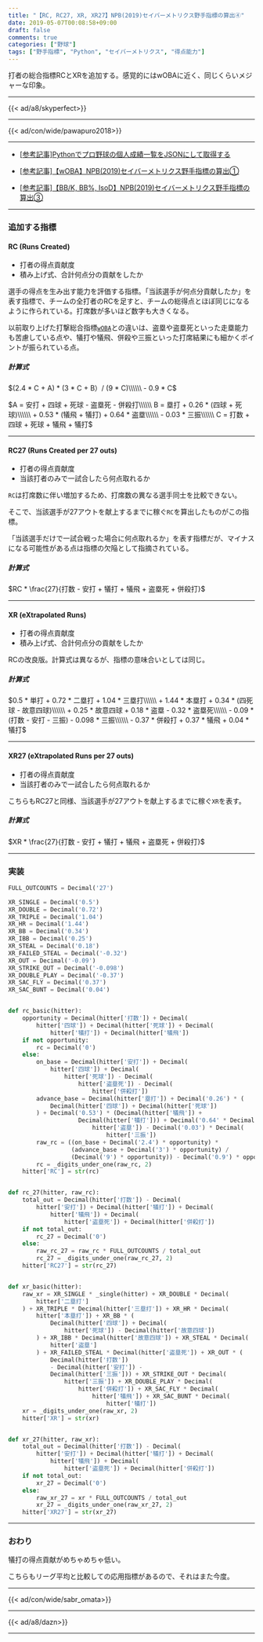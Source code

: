```yaml
---
title: "【RC, RC27, XR, XR27】NPB(2019)セイバーメトリクス野手指標の算出④"
date: 2019-05-07T00:08:58+09:00
draft: false
comments: true
categories: ["野球"]
tags: ["野手指標", "Python", "セイバーメトリクス", "得点能力"]
---
```


打者の総合指標RCとXRを追加する。感覚的にはwOBAに近く、同じくらいメジャーな印象。

<!--more-->

---

{{< ad/a8/skyperfect>}}

---

{{< ad/con/wide/pawapuro2018>}}

---

- [[参考記事]Pythonでプロ野球の個人成績一覧をJSONにして取得する](https://www.ted027.com/post/python-personal-records)

- [[参考記事]【wOBA】NPB(2019)セイバーメトリクス野手指標の算出①](https://www.ted027.com/post/sabr-2)

- [[参考記事]【BB/K, BB%, IsoD】NPB(2019)セイバーメトリクス野手指標の算出③](https://www.ted027.com/post/sabr-4)

---

### 追加する指標

#### RC (Runs Created)

- 打者の得点貢献度
- 積み上げ式、合計何点分の貢献をしたか

選手の得点を生み出す能力を評価する指標。「当該選手が何点分貢献したか」を表す指標で、チームの全打者のRCを足すと、チームの総得点とほぼ同じになるように作られている。打席数が多いほど数字も大きくなる。

以前取り上げた打撃総合指標[`wOBA`](https://www.ted027.com/post/sabr-2)との違いは、盗塁や盗塁死といった走塁能力も苦慮している点や、犠打や犠飛、併殺や三振といった打席結果にも細かくポイントが振られている点。

##### 計算式

$(2.4 * C + A) * (3 * C + B）/ (9 * C)\\\\\\ - 0.9 * C$

$A = 安打 + 四球 + 死球 - 盗塁死 - 併殺打\\\\\\
B = 塁打 + 0.26 * (四球 + 死球)\\\\\\ + 0.53 * (犠飛 + 犠打) + 0.64 * 盗塁\\\\\\ - 0.03 * 三振\\\\\\
C = 打数 + 四球 + 死球 + 犠飛 + 犠打$

---

#### RC27 (Runs Created per 27 outs)

- 打者の得点貢献度
- 当該打者のみで一試合したら何点取れるか

`RC`は打席数に伴い増加するため、打席数の異なる選手同士を比較できない。

そこで、当該選手が27アウトを献上するまでに稼ぐ`RC`を算出したものがこの指標。

「当該選手だけで一試合戦った場合に何点取れるか」を表す指標だが、マイナスになる可能性がある点は指標の欠陥として指摘されている。

##### 計算式

$RC * \frac{27}{打数 - 安打 + 犠打 + 犠飛 + 盗塁死 + 併殺打}$

---

#### XR (eXtrapolated Runs)

- 打者の得点貢献度
- 積み上げ式、合計何点分の貢献をしたか

RCの改良版。計算式は異なるが、指標の意味合いとしては同じ。

##### 計算式

$0.5 * 単打 + 0.72 * 二塁打 + 1.04 * 三塁打\\\\\\ + 1.44 * 本塁打 + 0.34 * (四死球 - 故意四球)\\\\\\
     + 0.25 * 故意四球 + 0.18 * 盗塁 - 0.32 * 盗塁死\\\\\\ - 0.09 * (打数 - 安打 - 三振) - 0.098 * 三振\\\\\\
     - 0.37 * 併殺打 + 0.37 * 犠飛 + 0.04 * 犠打$

---

#### XR27 (eXtrapolated Runs per 27 outs)

- 打者の得点貢献度
- 当該打者のみで一試合したら何点取れるか

こちらもRC27と同様、当該選手が27アウトを献上するまでに稼ぐ`XR`を表す。

##### 計算式

$XR * \frac{27}{打数 - 安打 + 犠打 + 犠飛 + 盗塁死 + 併殺打}$

---

### 実装

```py:sabr.py
FULL_OUTCOUNTS = Decimal('27')

XR_SINGLE = Decimal('0.5')
XR_DOUBLE = Decimal('0.72')
XR_TRIPLE = Decimal('1.04')
XR_HR = Decimal('1.44')
XR_BB = Decimal('0.34')
XR_IBB = Decimal('0.25')
XR_STEAL = Decimal('0.18')
XR_FAILED_STEAL = Decimal('-0.32')
XR_OUT = Decimal('-0.09')
XR_STRIKE_OUT = Decimal('-0.098')
XR_DOUBLE_PLAY = Decimal('-0.37')
XR_SAC_FLY = Decimal('0.37')
XR_SAC_BUNT = Decimal('0.04')


def rc_basic(hitter):
    opportunity = Decimal(hitter['打数']) + Decimal(
        hitter['四球']) + Decimal(hitter['死球']) + Decimal(
            hitter['犠打']) + Decimal(hitter['犠飛'])
    if not opportunity:
        rc = Decimal('0')
    else:
        on_base = Decimal(hitter['安打']) + Decimal(
            hitter['四球']) + Decimal(
                hitter['死球']) - Decimal(
                    hitter['盗塁死']) - Decimal(
                        hitter['併殺打'])
        advance_base = Decimal(hitter['塁打']) + Decimal('0.26') * (
            Decimal(hitter['四球']) + Decimal(hitter['死球'])
        ) + Decimal('0.53') * (Decimal(hitter['犠飛']) +
                    Decimal(hitter['犠打'])) + Decimal('0.64' * Decimal(
                        hitter['盗塁']) - Decimal('0.03') * Decimal(
                            hitter['三振'])
        raw_rc = ((on_base + Decimal('2.4') * opportunity) *
                  (advance_base + Decimal('3') * opportunity) /
                  (Decimal('9') * opportunity)) - Decimal('0.9') * opportunity
        rc = _digits_under_one(raw_rc, 2)
    hitter['RC'] = str(rc)


def rc_27(hitter, raw_rc):
    total_out = Decimal(hitter['打数']) - Decimal(
        hitter['安打']) + Decimal(hitter['犠打']) + Decimal(
            hitter['犠飛']) + Decimal(
                hitter['盗塁死']) + Decimal(hitter['併殺打'])
    if not total_out:
        rc_27 = Decimal('0')
    else:
        raw_rc_27 = raw_rc * FULL_OUTCOUNTS / total_out
        rc_27 = _digits_under_one(raw_rc_27, 2)
    hitter['RC27'] = str(rc_27)


def xr_basic(hitter):
    raw_xr = XR_SINGLE * _single(hitter) + XR_DOUBLE * Decimal(
        hitter['二塁打']
    ) + XR_TRIPLE * Decimal(hitter['三塁打']) + XR_HR * Decimal(
        hitter['本塁打']) + XR_BB * (
            Decimal(hitter['四球']) + Decimal(
                hitter['死球']) - Decimal(hitter['故意四球'])
        ) + XR_IBB * Decimal(hitter['故意四球']) + XR_STEAL * Decimal(
            hitter['盗塁']
        ) + XR_FAILED_STEAL * Decimal(hitter['盗塁死']) + XR_OUT * (
            Decimal(hitter['打数'])
            - Decimal(hitter['安打']) -
            Decimal(hitter['三振'])) + XR_STRIKE_OUT * Decimal(
                hitter['三振']) + XR_DOUBLE_PLAY * Decimal(
                    hitter['併殺打']) + XR_SAC_FLY * Decimal(
                        hitter['犠飛']) + XR_SAC_BUNT * Decimal(
                            hitter['犠打'])
    xr = _digits_under_one(raw_xr, 2)
    hitter['XR'] = str(xr)


def xr_27(hitter, raw_xr):
    total_out = Decimal(hitter['打数']) - Decimal(
        hitter['安打']) + Decimal(hitter['犠打']) + Decimal(
            hitter['犠飛']) + Decimal(
                hitter['盗塁死']) + Decimal(hitter['併殺打'])
    if not total_out:
        xr_27 = Decimal('0')
    else:
        raw_xr_27 = xr * FULL_OUTCOUNTS / total_out
        xr_27 = _digits_under_one(raw_xr_27, 2)
    hitter['XR27'] = str(xr_27)
```

---

### おわり

犠打の得点貢献がめちゃめちゃ低い。

こちらもリーグ平均と比較しての応用指標があるので、それはまた今度。

---

{{< ad/con/wide/sabr_omata>}}

---

{{< ad/a8/dazn>}}

---

